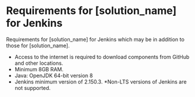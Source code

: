 # Requirements for [solution_name] for Jenkins

Requirements for [solution_name] for Jenkins which may be in addition to those for [solution_name].

* Access to the internet is required to download components from GitHub and other locations.
* Minimum 8GB RAM.
* Java: OpenJDK 64-bit version 8
* Jenkins minimum version of 2.150.3.
	*Non-LTS versions of Jenkins are not supported.

